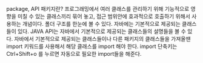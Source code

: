 package, API
패키지란? 프로그래밍에서 여러 클래스를 관리하기 위해 기능적으로 영향을 미칠 수 있는 클래스끼리
묶어 놓고, 접근 범위안에 효과적으로 호출하기 위해서 사용하는 개념이다. 폴더 구조를 한눈에 볼 수 있다.
자바에는 기본적으로 제공되는 클래스들이 있다. JAVA API는 자바에서 기본적으로 제공되는 클래스들의 설명들을 볼 수 있다.
자바에서 기본적으로 제공되는 클래스들이나 다른 패키지의 클래스들을 가져올땐 import 키워드를 사용해서 해당 클래스를 import 해야 한다.
import 단축키는 Ctrl+Shift+o 를 누르면 자동으로 필요한 import들을 해준다.